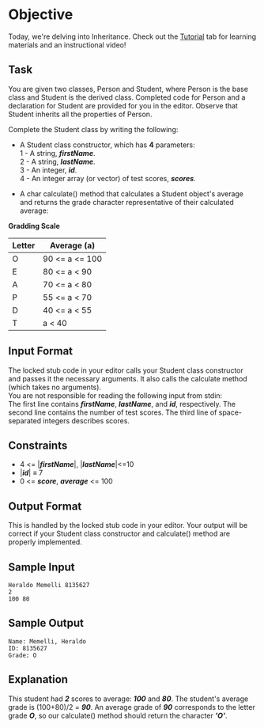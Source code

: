 # Objective
Today, we're delving into Inheritance. Check out the [Tutorial](https://www.hackerrank.com/challenges/30-inheritance/tutorial) tab for learning materials and an instructional video!

## Task
You are given two classes, Person and Student, where Person is the base class and Student is the derived class. Completed code for Person and a declaration for Student are provided for you in the editor. Observe that Student inherits all the properties of Person.

Complete the Student class by writing the following:

 - A Student class constructor, which has **4** parameters:  
   1 - A string, **_firstName_**.  
   2 - A string, **_lastName_**.  
   3 - An integer, **_id_**.  
   4 - An integer array (or vector) of test scores, **_scores_**.  
   
 - A char calculate() method that calculates a Student object's average and returns the grade character representative of their calculated average:

**Gradding Scale**  
      
Letter | Average (a)  
------ | -----------  
O | 90 <= a <= 100
E | 80 <= a < 90
A | 70 <= a < 80
P | 55 <= a < 70
D | 40 <= a < 55
T | a < 40

## Input Format
The locked stub code in your editor calls your Student class constructor and passes it the necessary arguments. It also calls the calculate method (which takes no arguments).  
You are not responsible for reading the following input from stdin:  
The first line contains **_firstName_**, **_lastName_**, and **_id_**, respectively. The second line contains the number of test scores. The third line of space-separated integers describes scores.

## Constraints
 *  4 <= |**_firstName_**|, |**_lastName_**|<=10
 *  |**_id_**| ≡ 7
 *  0 <= **_score_**, **_average_** <= 100
 
## Output Format
This is handled by the locked stub code in your editor. Your output will be correct if your Student class constructor and calculate() method are properly implemented.

## Sample Input
    Heraldo Memelli 8135627
    2
    100 80

## Sample Output
    Name: Memelli, Heraldo
    ID: 8135627
    Grade: O

## Explanation
This student had **_2_** scores to average: **_100_** and **_80_**. The student's average grade is (100+80)/2 = **_90_**. An average grade of **_90_** corresponds to the letter grade **_O_**, so our calculate() method should return the character **_'O'_**.
